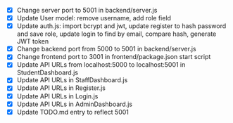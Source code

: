 - [x] Change server port to 5001 in backend/server.js
- [x] Update User model: remove username, add role field
- [x] Update auth.js: import bcrypt and jwt, update register to hash password and save role, update login to find by email, compare hash, generate JWT token
- [x] Change backend port from 5000 to 5001 in backend/server.js
- [x] Change frontend port to 3001 in frontend/package.json start script
- [x] Update API URLs from localhost:5000 to localhost:5001 in StudentDashboard.js
- [x] Update API URLs in StaffDashboard.js
- [x] Update API URLs in Register.js
- [x] Update API URLs in Login.js
- [x] Update API URLs in AdminDashboard.js
- [x] Update TODO.md entry to reflect 5001
